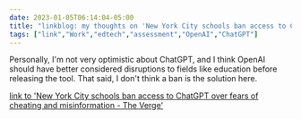 ---date: 2023-01-05T06:14:04-05:00title: "linkblog: my thoughts on 'New York City schools ban access to ChatGPT over fears of cheating and misinformation - The Verge'"tags: ["link","Work","edtech","assessment","OpenAI","ChatGPT"]---Personally, I'm not very optimistic about ChatGPT, and I think OpenAI should have better considered disruptions to fields like education before releasing the tool. That said, I don't think a ban is the solution here.   [link to 'New York City schools ban access to ChatGPT over fears of cheating and misinformation - The Verge'](https://www.theverge.com/2023/1/5/23540263/chatgpt-education-fears-banned-new-york-city-safety-accuracy)